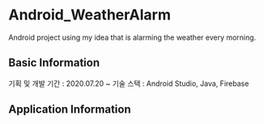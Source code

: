 # Android_WeatherAlarm
Android project using my idea that is alarming the weather every morning.

## Basic Information

기획 및 개발 기간 : 2020.07.20 ~ 
기술 스택 : Android Studio, Java, Firebase

## Application Information

